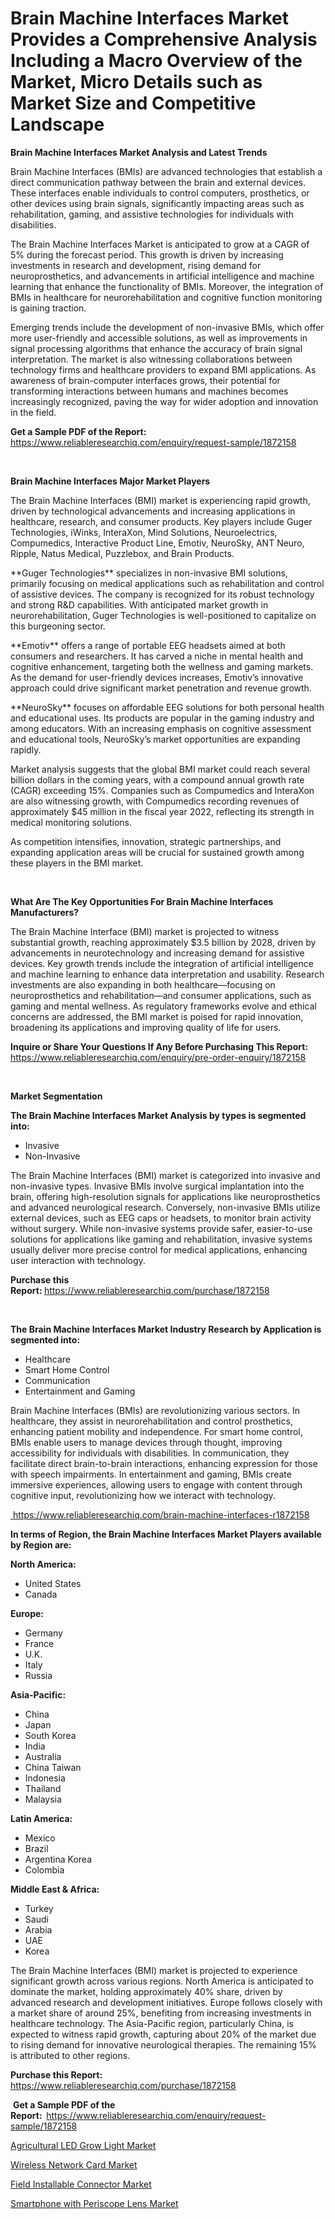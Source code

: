 <p><h1>Brain Machine Interfaces Market Provides a Comprehensive Analysis Including a Macro Overview of the Market, Micro Details such as Market Size and Competitive Landscape</h1></p><p><strong>Brain Machine Interfaces Market Analysis and Latest Trends</strong></p>
<p><p>Brain Machine Interfaces (BMIs) are advanced technologies that establish a direct communication pathway between the brain and external devices. These interfaces enable individuals to control computers, prosthetics, or other devices using brain signals, significantly impacting areas such as rehabilitation, gaming, and assistive technologies for individuals with disabilities.</p><p>The Brain Machine Interfaces Market is anticipated to grow at a CAGR of 5% during the forecast period. This growth is driven by increasing investments in research and development, rising demand for neuroprosthetics, and advancements in artificial intelligence and machine learning that enhance the functionality of BMIs. Moreover, the integration of BMIs in healthcare for neurorehabilitation and cognitive function monitoring is gaining traction. </p><p>Emerging trends include the development of non-invasive BMIs, which offer more user-friendly and accessible solutions, as well as improvements in signal processing algorithms that enhance the accuracy of brain signal interpretation. The market is also witnessing collaborations between technology firms and healthcare providers to expand BMI applications. As awareness of brain-computer interfaces grows, their potential for transforming interactions between humans and machines becomes increasingly recognized, paving the way for wider adoption and innovation in the field.</p></p>
<p><strong>Get a Sample PDF of the Report:&nbsp;</strong> <a href="https://www.reliableresearchiq.com/enquiry/request-sample/1872158?utm_campaign=1137&utm_medium=2&utm_source=Github&utm_content=ia&utm_term=10022025&utm_id=brain-machine-interfaces">https://www.reliableresearchiq.com/enquiry/request-sample/1872158</a></p>
<p>&nbsp;</p>
<p><strong>Brain Machine Interfaces Major Market Players</strong></p>
<p><p>The Brain Machine Interfaces (BMI) market is experiencing rapid growth, driven by technological advancements and increasing applications in healthcare, research, and consumer products. Key players include Guger Technologies, iWinks, InteraXon, Mind Solutions, Neuroelectrics, Compumedics, Interactive Product Line, Emotiv, NeuroSky, ANT Neuro, Ripple, Natus Medical, Puzzlebox, and Brain Products.</p><p>**Guger Technologies** specializes in non-invasive BMI solutions, primarily focusing on medical applications such as rehabilitation and control of assistive devices. The company is recognized for its robust technology and strong R&D capabilities. With anticipated market growth in neurorehabilitation, Guger Technologies is well-positioned to capitalize on this burgeoning sector.</p><p>**Emotiv** offers a range of portable EEG headsets aimed at both consumers and researchers. It has carved a niche in mental health and cognitive enhancement, targeting both the wellness and gaming markets. As the demand for user-friendly devices increases, Emotiv’s innovative approach could drive significant market penetration and revenue growth.</p><p>**NeuroSky** focuses on affordable EEG solutions for both personal health and educational uses. Its products are popular in the gaming industry and among educators. With an increasing emphasis on cognitive assessment and educational tools, NeuroSky’s market opportunities are expanding rapidly.</p><p>Market analysis suggests that the global BMI market could reach several billion dollars in the coming years, with a compound annual growth rate (CAGR) exceeding 15%. Companies such as Compumedics and InteraXon are also witnessing growth, with Compumedics recording revenues of approximately $45 million in the fiscal year 2022, reflecting its strength in medical monitoring solutions.</p><p>As competition intensifies, innovation, strategic partnerships, and expanding application areas will be crucial for sustained growth among these players in the BMI market.</p></p>
<p>&nbsp;</p>
<p><strong>What Are The Key Opportunities For Brain Machine Interfaces Manufacturers?</strong></p>
<p><p>The Brain Machine Interface (BMI) market is projected to witness substantial growth, reaching approximately $3.5 billion by 2028, driven by advancements in neurotechnology and increasing demand for assistive devices. Key growth trends include the integration of artificial intelligence and machine learning to enhance data interpretation and usability. Research investments are also expanding in both healthcare—focusing on neuroprosthetics and rehabilitation—and consumer applications, such as gaming and mental wellness. As regulatory frameworks evolve and ethical concerns are addressed, the BMI market is poised for rapid innovation, broadening its applications and improving quality of life for users.</p></p>
<p><strong>Inquire or Share Your Questions If Any Before Purchasing This Report:</strong> <a href="https://www.reliableresearchiq.com/enquiry/pre-order-enquiry/1872158?utm_campaign=1137&utm_medium=2&utm_source=Github&utm_content=ia&utm_term=10022025&utm_id=brain-machine-interfaces">https://www.reliableresearchiq.com/enquiry/pre-order-enquiry/1872158</a></p>
<p>&nbsp;</p>
<p><strong>Market Segmentation</strong></p>
<p><strong>The Brain Machine Interfaces Market Analysis by types is segmented into:</strong></p>
<p><ul><li>Invasive</li><li>Non-Invasive</li></ul></p>
<p><p>The Brain Machine Interfaces (BMI) market is categorized into invasive and non-invasive types. Invasive BMIs involve surgical implantation into the brain, offering high-resolution signals for applications like neuroprosthetics and advanced neurological research. Conversely, non-invasive BMIs utilize external devices, such as EEG caps or headsets, to monitor brain activity without surgery. While non-invasive systems provide safer, easier-to-use solutions for applications like gaming and rehabilitation, invasive systems usually deliver more precise control for medical applications, enhancing user interaction with technology.</p></p>
<p><strong>Purchase this Report:&nbsp;</strong><a href="https://www.reliableresearchiq.com/purchase/1872158?utm_campaign=1137&utm_medium=2&utm_source=Github&utm_content=ia&utm_term=10022025&utm_id=brain-machine-interfaces">https://www.reliableresearchiq.com/purchase/1872158</a></p>
<p>&nbsp;</p>
<p><strong>The Brain Machine Interfaces Market Industry Research by Application is segmented into:</strong></p>
<p><ul><li>Healthcare</li><li>Smart Home Control</li><li>Communication</li><li>Entertainment and Gaming</li></ul></p>
<p><p>Brain Machine Interfaces (BMIs) are revolutionizing various sectors. In healthcare, they assist in neurorehabilitation and control prosthetics, enhancing patient mobility and independence. For smart home control, BMIs enable users to manage devices through thought, improving accessibility for individuals with disabilities. In communication, they facilitate direct brain-to-brain interactions, enhancing expression for those with speech impairments. In entertainment and gaming, BMIs create immersive experiences, allowing users to engage with content through cognitive input, revolutionizing how we interact with technology.</p></p>
<p><a href="https://www.reliableresearchiq.com/brain-machine-interfaces-r1872158?utm_campaign=1137&utm_medium=2&utm_source=Github&utm_content=ia&utm_term=10022025&utm_id=brain-machine-interfaces">&nbsp;https://www.reliableresearchiq.com/brain-machine-interfaces-r1872158</a></p>
<p><strong>In terms of Region, the Brain Machine Interfaces Market Players available by Region are:</strong></p>
<p>
    <p> <strong> North America: </strong>
        <ul>
            <li>United States</li>
            <li>Canada</li>
        </ul>
        </p> 
    <p> <strong> Europe: </strong>
        <ul>
            <li>Germany</li>
            <li>France</li>
            <li>U.K.</li>
            <li>Italy</li>
            <li>Russia</li>
        </ul>
        </p> 
    <p> <strong> Asia-Pacific: </strong>
        <ul>
            <li>China</li>
            <li>Japan</li>
            <li>South Korea</li>
            <li>India</li>
            <li>Australia</li>
            <li>China Taiwan</li>
            <li>Indonesia</li>
            <li>Thailand</li>
            <li>Malaysia</li>
        </ul>
        </p> 
    <p> <strong> Latin America: </strong>
        <ul>
            <li>Mexico</li>
            <li>Brazil</li>
            <li>Argentina Korea</li>
            <li>Colombia</li>
        </ul>
        </p> 
    <p> <strong> Middle East & Africa: </strong>
        <ul>
            <li>Turkey</li>
            <li>Saudi</li>
            <li>Arabia</li>
            <li>UAE</li>
            <li>Korea</li>
        </ul>
    </p>
    </p>
<p><p>The Brain Machine Interfaces (BMI) market is projected to experience significant growth across various regions. North America is anticipated to dominate the market, holding approximately 40% share, driven by advanced research and development initiatives. Europe follows closely with a market share of around 25%, benefiting from increasing investments in healthcare technology. The Asia-Pacific region, particularly China, is expected to witness rapid growth, capturing about 20% of the market due to rising demand for innovative neurological therapies. The remaining 15% is attributed to other regions.</p></p>
<p><strong>Purchase this Report: </strong><a href="https://www.reliableresearchiq.com/purchase/1872158?utm_campaign=1137&utm_medium=2&utm_source=Github&utm_content=ia&utm_term=10022025&utm_id=brain-machine-interfaces">https://www.reliableresearchiq.com/purchase/1872158</a></p>
<p>&nbsp;<strong>Get a Sample PDF of the Report:&nbsp;&nbsp;</strong><a href="https://www.reliableresearchiq.com/enquiry/request-sample/1872158?utm_campaign=1137&utm_medium=2&utm_source=Github&utm_content=ia&utm_term=10022025&utm_id=brain-machine-interfaces">https://www.reliableresearchiq.com/enquiry/request-sample/1872158</a></p>
<p><strong></strong></p>
<p><p><a href="https://github.com/lestymbango/Market-Research-Report-List-1/blob/main/agricultural-led-grow-light-market.md?utm_campaign=1137&utm_medium=2&utm_source=Github&utm_content=ia&utm_term=10022025&utm_id=brain-machine-interfaces">Agricultural LED Grow Light Market</a></p><p><a href="https://github.com/rajzerguojun/Market-Research-Report-List-1/blob/main/wireless-network-card-market.md?utm_campaign=1137&utm_medium=2&utm_source=Github&utm_content=ia&utm_term=10022025&utm_id=brain-machine-interfaces">Wireless Network Card Market</a></p><p><a href="https://github.com/sevitadwiani/Market-Research-Report-List-1/blob/main/field-installable-connector-market.md?utm_campaign=1137&utm_medium=2&utm_source=Github&utm_content=ia&utm_term=10022025&utm_id=brain-machine-interfaces">Field Installable Connector Market</a></p><p><a href="https://github.com/ylnneariiel/Market-Research-Report-List-1/blob/main/smartphone-with-periscope-lens-market.md?utm_campaign=1137&utm_medium=2&utm_source=Github&utm_content=ia&utm_term=10022025&utm_id=brain-machine-interfaces">Smartphone with Periscope Lens Market</a></p></p>